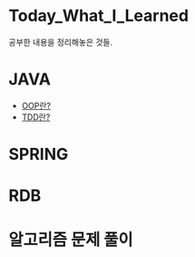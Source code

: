 # Today_What_I_Learned
공부한 내용을 정리해놓은 것들.


# JAVA
 - [OOP란?](https://github.com/HK-An/today_i_learned/blob/main/JAVA/concept/oop/oop_definition.md)
 - [TDD란?](https://github.com/HK-An/today_i_learned/blob/main/JAVA/concept/tdd/tdd_definition.md)
# SPRING

# RDB

# 알고리즘 문제 풀이
